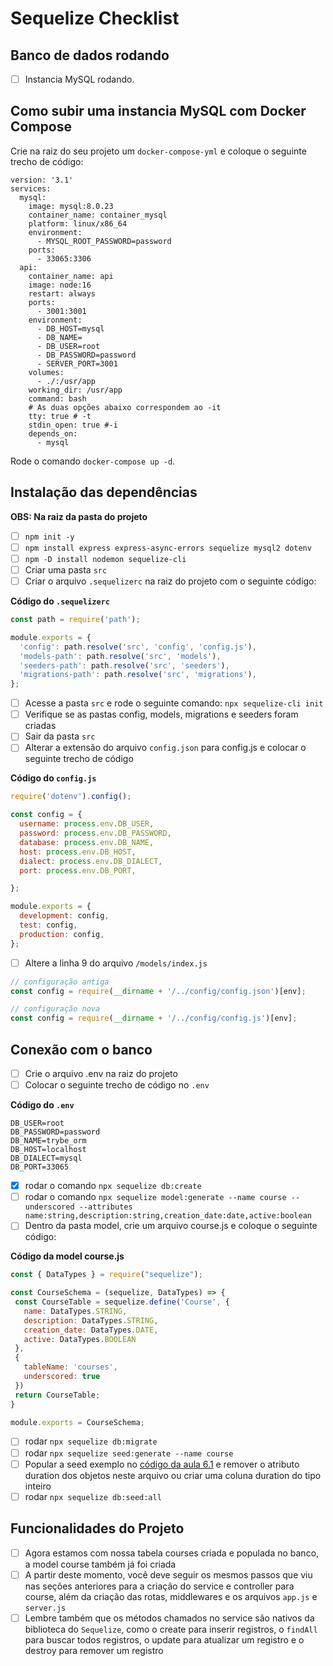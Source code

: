 # Sequelize Checklist

## Banco de dados rodando

- [ ] Instancia MySQL rodando.

## Como subir uma instancia MySQL com Docker Compose

Crie na raiz do seu projeto um ``` docker-compose-yml ``` e coloque o seguinte trecho de código:

```
version: '3.1'
services:
  mysql:
    image: mysql:8.0.23
    container_name: container_mysql
    platform: linux/x86_64
    environment:
      - MYSQL_ROOT_PASSWORD=password
    ports:
      - 33065:3306
  api:
    container_name: api
    image: node:16
    restart: always
    ports:
      - 3001:3001
    environment:
      - DB_HOST=mysql
      - DB_NAME=
      - DB_USER=root
      - DB_PASSWORD=password
      - SERVER_PORT=3001
    volumes:
      - ./:/usr/app
    working_dir: /usr/app
    command: bash
    # As duas opções abaixo correspondem ao -it
    tty: true # -t
    stdin_open: true #-i 
    depends_on:
      - mysql
```

Rode o comando `docker-compose up -d`.

## Instalação das dependências

**OBS: Na raiz da pasta do projeto**

- [ ] ``` npm init -y ```
- [ ] ``` npm install express express-async-errors sequelize mysql2 dotenv ```
- [ ] ``` npm -D install nodemon sequelize-cli ```
- [ ] Criar uma pasta ``` src ```
- [ ] Criar o arquivo ``` .sequelizerc ```  na raiz do projeto com o seguinte código:

**Código do ``` .sequelizerc ```**

```javascript
const path = require('path');

module.exports = {
  'config': path.resolve('src', 'config', 'config.js'),
  'models-path': path.resolve('src', 'models'),
  'seeders-path': path.resolve('src', 'seeders'),
  'migrations-path': path.resolve('src', 'migrations'),
};
```

- [ ] Acesse a pasta ``` src ``` e rode o seguinte comando: ``` npx sequelize-cli init ```
- [ ] Verifique se as pastas config, models, migrations e seeders foram criadas
- [ ] Sair da pasta ``` src ```
- [ ] Alterar a extensão do arquivo ``` config.json ``` para config.js e colocar o seguinte trecho de código

**Código do ``` config.js ```**

```javascript
require('dotenv').config();

const config = {
  username: process.env.DB_USER,
  password: process.env.DB_PASSWORD,
  database: process.env.DB_NAME,
  host: process.env.DB_HOST,
  dialect: process.env.DB_DIALECT,
  port: process.env.DB_PORT,

};

module.exports = {
  development: config,
  test: config,
  production: config,
};
```

- [ ] Altere a linha 9 do arquivo ``` /models/index.js ```

``` Javascript
// configuração antiga
const config = require(__dirname + '/../config/config.json')[env];

// configuração nova
const config = require(__dirname + '/../config/config.js')[env];
```

## Conexão com o banco

- [ ] Crie o arquivo .env na raiz do projeto
- [ ] Colocar o seguinte trecho de código no ``` .env ```

**Código do ``` .env ```**

```
DB_USER=root
DB_PASSWORD=password
DB_NAME=trybe_orm
DB_HOST=localhost
DB_DIALECT=mysql
DB_PORT=33065
```

- [x] rodar o comando ``` npx sequelize db:create ```
- [ ] rodar o comando ``` npx sequelize model:generate --name course --underscored --attributes name:string,description:string,creation_date:date,active:boolean ```
- [ ] Dentro da pasta model, crie um arquivo course.js e coloque o seguinte código:

**Código da model course.js**

```javascript
const { DataTypes } = require("sequelize");

const CourseSchema = (sequelize, DataTypes) => {
 const CourseTable = sequelize.define('Course', {
   name: DataTypes.STRING,
   description: DataTypes.STRING,
   creation_date: DataTypes.DATE,
   active: DataTypes.BOOLEAN
 }, 
 {
   tableName: 'courses',
   underscored: true
 })
 return CourseTable;
}

module.exports = CourseSchema;
```

- [ ] rodar ``` npx sequelize db:migrate ```
- [ ] rodar ``` npx sequelize seed:generate --name course ```
- [ ] Popular a seed exemplo no [código da aula 6.1](https://github.com/tryber/sd-022-b-live-lectures/blob/lecture/24.1/projeto/src/seeders/20221019210353-course.js) e remover o atributo duration dos objetos neste arquivo ou criar uma coluna duration do tipo inteiro
- [ ] rodar ``` npx sequelize db:seed:all ``` 

## Funcionalidades do Projeto

- [ ] Agora estamos com nossa tabela courses criada e populada no banco, a model course também já foi criada
- [ ] A partir deste momento, você deve seguir os mesmos passos que viu nas seções anteriores para a criação do service e controller para course, além da criação das rotas, middlewares e os arquivos ``` app.js ``` e ``` server.js ```
- [ ] Lembre também que os métodos chamados no service são nativos da biblioteca do ``` Sequelize ```, como o create para inserir registros, o ``` findAll ``` para buscar todos registros, o update para atualizar um registro e o destroy para remover um registro